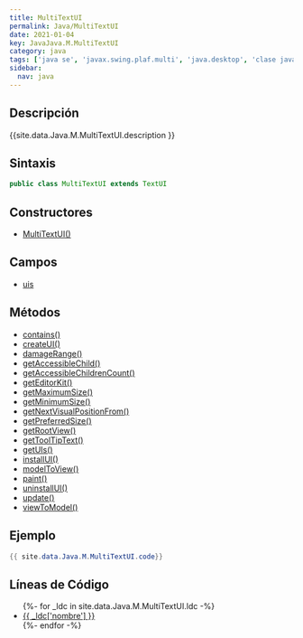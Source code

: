 ```yaml
---
title: MultiTextUI
permalink: Java/MultiTextUI
date: 2021-01-04
key: JavaJava.M.MultiTextUI
category: java
tags: ['java se', 'javax.swing.plaf.multi', 'java.desktop', 'clase java', 'Java 1.0']
sidebar: 
  nav: java
---
```


## Descripción
{{site.data.Java.M.MultiTextUI.description }}

## Sintaxis
~~~java
public class MultiTextUI extends TextUI
~~~

## Constructores
* [MultiTextUI()](/Java/MultiTextUI/MultiTextUI/)

## Campos
* [uis](/Java/MultiTextUI/uis)

## Métodos
* [contains()](/Java/MultiTextUI/contains)
* [createUI()](/Java/MultiTextUI/createUI)
* [damageRange()](/Java/MultiTextUI/damageRange)
* [getAccessibleChild()](/Java/MultiTextUI/getAccessibleChild)
* [getAccessibleChildrenCount()](/Java/MultiTextUI/getAccessibleChildrenCount)
* [getEditorKit()](/Java/MultiTextUI/getEditorKit)
* [getMaximumSize()](/Java/MultiTextUI/getMaximumSize)
* [getMinimumSize()](/Java/MultiTextUI/getMinimumSize)
* [getNextVisualPositionFrom()](/Java/MultiTextUI/getNextVisualPositionFrom)
* [getPreferredSize()](/Java/MultiTextUI/getPreferredSize)
* [getRootView()](/Java/MultiTextUI/getRootView)
* [getToolTipText()](/Java/MultiTextUI/getToolTipText)
* [getUIs()](/Java/MultiTextUI/getUIs)
* [installUI()](/Java/MultiTextUI/installUI)
* [modelToView()](/Java/MultiTextUI/modelToView)
* [paint()](/Java/MultiTextUI/paint)
* [uninstallUI()](/Java/MultiTextUI/uninstallUI)
* [update()](/Java/MultiTextUI/update)
* [viewToModel()](/Java/MultiTextUI/viewToModel)

## Ejemplo
~~~java
{{ site.data.Java.M.MultiTextUI.code}}
~~~

## Líneas de Código
<ul>
{%- for _ldc in site.data.Java.M.MultiTextUI.ldc -%}
   <li>
       <a href="{{_ldc['url'] }}">{{ _ldc['nombre'] }}</a>
   </li>
{%- endfor -%}
</ul>
